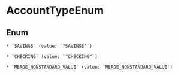 
# AccountTypeEnum

## Enum


    * `SAVINGS` (value: `"SAVINGS"`)

    * `CHECKING` (value: `"CHECKING"`)

    * `MERGE_NONSTANDARD_VALUE` (value: `MERGE_NONSTANDARD_VALUE`)


